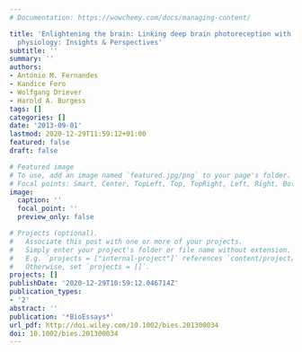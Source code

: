 ```yaml
---
# Documentation: https://wowchemy.com/docs/managing-content/

title: 'Enlightening the brain: Linking deep brain photoreception with behavior and
  physiology: Insights & Perspectives'
subtitle: ''
summary: ''
authors:
- António M. Fernandes
- Kandice Fero
- Wolfgang Driever
- Harold A. Burgess
tags: []
categories: []
date: '2013-09-01'
lastmod: 2020-12-29T11:59:12+01:00
featured: false
draft: false

# Featured image
# To use, add an image named `featured.jpg/png` to your page's folder.
# Focal points: Smart, Center, TopLeft, Top, TopRight, Left, Right, BottomLeft, Bottom, BottomRight.
image:
  caption: ''
  focal_point: ''
  preview_only: false

# Projects (optional).
#   Associate this post with one or more of your projects.
#   Simply enter your project's folder or file name without extension.
#   E.g. `projects = ["internal-project"]` references `content/project/deep-learning/index.md`.
#   Otherwise, set `projects = []`.
projects: []
publishDate: '2020-12-29T10:59:12.046714Z'
publication_types:
- '2'
abstract: ''
publication: '*BioEssays*'
url_pdf: http://doi.wiley.com/10.1002/bies.201300034
doi: 10.1002/bies.201300034
---
```

